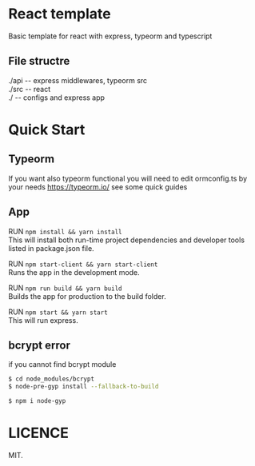 # React template
Basic template for react with express, typeorm and typescript


## File structre
./api -- express middlewares, typeorm src<br/>
./src -- react<br/>
./ -- configs and express app<br/>


# Quick Start
## Typeorm
If you want also typeorm functional you will need to edit ormconfig.ts by your needs
<https://typeorm.io/> see some quick guides

## App
RUN `npm install && yarn install`<br/>
This will install both run-time project dependencies and developer tools listed in package.json file.

RUN `npm start-client && yarn start-client` <br/>
Runs the app in the development mode.

RUN `npm run build && yarn build`<br/>
Builds the app for production to the build folder.

RUN `npm start && yarn start`<br/>
This will run express.

## bcrypt error
if you cannot find bcrypt module
```bash
$ cd node_modules/bcrypt
$ node-pre-gyp install --fallback-to-build

$ npm i node-gyp
```

# LICENCE
MIT.
